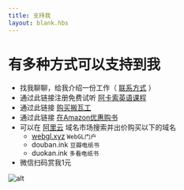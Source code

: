 ```yaml
---
title: 支持我
layout: blank.hbs
---
```


# 有多种方式可以支持到我

* 找我聊聊，给我介绍一份工作（ [联系方式](/about) ）
* 通过此链接注册免费试听 [阿卡索英语课程](https://share.acadsoc.com.cn/Register.aspx?Source=&UID=61B17F88AD2AF524&Code=来领取吧)
* 通过此链接 [购买搬瓦工](https://bandwagonhost.com/aff.php?aff=12734)
* 通过此链接 <a target="_blank" href="https://amazon.cn/b?_encoding=UTF8&tag=nshen121&linkCode=ur2&linkId=67171da58201aece5fce3982bce09114&camp=536&creative=3200&node=658390051">在Amazon优惠购书</a><img src="//ir-cn.amazon-adsystem.com/e/ir?t=nshen121&l=ur2&o=28" width="1" height="1" border="0" alt="" style="border:none !important; margin:0px !important;" />
* 可以在 [阿里云](https://mi.aliyun.com) 域名市场搜索并出价购买以下的域名
    - [webgl.xyz](http://www.webgl.xyz/) `WebGL门户`
    - douban.ink `豆瓣电纸书`
    - duokan.ink `多看电纸书`
* 微信扫码赏我1元

![alt](/image/weixin.jpg)
